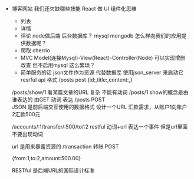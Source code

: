 - 博客网站  我们还欠缺哪些技能
    React 做 UI  组件化思维
    - 列表
    - 详情
    - 评论
    node做后端  后台数据库？ mysql  mongodb
    怎么样向我们的应用提供数据呢？
    - 爬取  cherrio
    - MVC  Model(连接Mysql)-View(React)-Controller(Node)
    可以实现增删改查 但不启用mysql 这么繁琐？
    - 简单服务的话  json文件作为资源 代替数据库
    使用json_server  来启动它  resrful api  格式
    /posts post  {id:,title:,content:,}

    /posts/show/1  看某篇文章的URL
    复杂  不能有动词  /posts/1    show的概念是由谁表达的
    由GET 动词  表达
    /posts   POST  
JSON  是前后端交互使用的数据格式 
    设计一个URL
    汇款需求，从账户1向账户2汇款500元


    /accounts/:1/transfer/:500/to/:2
    restful  动词+url  表达一个事件  但是url里面不要出现动词


    url 是用来暴露资源的
    /transaction  转账 POST

    {from:1,to:2,amount:500.00}

    RESTful  是后端URL的国际设计标准